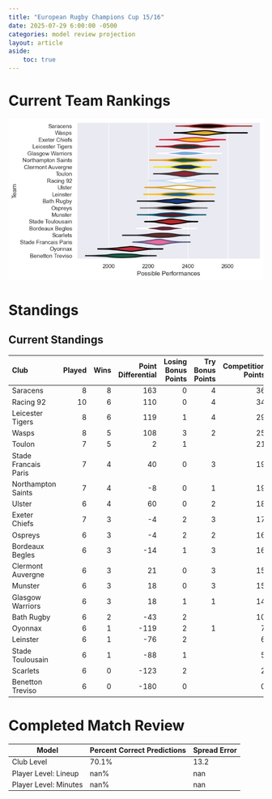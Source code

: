 ```yaml
---  
title: "European Rugby Champions Cup 15/16"  
date: 2025-07-29 6:00:00 -0500  
categories: model review projection  
layout: article  
aside:  
    toc: true  
---
```

# Current Team Rankings


![Club Rankings](plots/rankings_European_Rugby_Champions_Cup_1516.png)
# Standings

## Current Standings


| Club                 |   Played |   Wins |   Point Differential |   Losing Bonus Points |   Try Bonus Points |   Competition Points |
|:---------------------|---------:|-------:|---------------------:|----------------------:|-------------------:|---------------------:|
| Saracens             |        8 |      8 |                  163 |                     0 |                  4 |                   36 |
| Racing 92            |       10 |      6 |                  110 |                     0 |                  4 |                   34 |
| Leicester Tigers     |        8 |      6 |                  119 |                     1 |                  4 |                   29 |
| Wasps                |        8 |      5 |                  108 |                     3 |                  2 |                   25 |
| Toulon               |        7 |      5 |                    2 |                     1 |                    |                   21 |
| Stade Francais Paris |        7 |      4 |                   40 |                     0 |                  3 |                   19 |
| Northampton Saints   |        7 |      4 |                   -8 |                     0 |                  1 |                   19 |
| Ulster               |        6 |      4 |                   60 |                     0 |                  2 |                   18 |
| Exeter Chiefs        |        7 |      3 |                   -4 |                     2 |                  3 |                   17 |
| Ospreys              |        6 |      3 |                   -4 |                     2 |                  2 |                   16 |
| Bordeaux Begles      |        6 |      3 |                  -14 |                     1 |                  3 |                   16 |
| Clermont Auvergne    |        6 |      3 |                   21 |                     0 |                  3 |                   15 |
| Munster              |        6 |      3 |                   18 |                     0 |                  3 |                   15 |
| Glasgow Warriors     |        6 |      3 |                   18 |                     1 |                  1 |                   14 |
| Bath Rugby           |        6 |      2 |                  -43 |                     2 |                    |                   10 |
| Oyonnax              |        6 |      1 |                 -119 |                     2 |                  1 |                    7 |
| Leinster             |        6 |      1 |                  -76 |                     2 |                    |                    6 |
| Stade Toulousain     |        6 |      1 |                  -88 |                     1 |                    |                    5 |
| Scarlets             |        6 |      0 |                 -123 |                     2 |                    |                    2 |
| Benetton Treviso     |        6 |      0 |                 -180 |                     0 |                    |                    0 |



# Completed Match Review


| Model | Percent Correct Predictions | Spread Error |
| ------ | ------ | ------ |
| Club Level | 70.1% | 13.2 |
| Player Level: Lineup | nan% | nan |
| Player Level: Minutes | nan% | nan |

